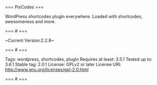=== PixCodes ===

WordPress shortcodes plugin everywhere. Loaded with shortcodes, awesomeness and more.

=== # ===

~Current Version:2.2.8~

=== # ===

Tags: wordpress, shortcodes, plugin
Requires at least: 3.5.1
Tested up to: 3.6.1
Stable tag: 2.0.1
License: GPLv2 or later
License URI: http://www.gnu.org/licenses/gpl-2.0.html

=== # ===

